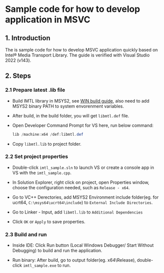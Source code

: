 # Sample code for how to develop application in MSVC

## 1. Introduction

The is sample code for how to develop MSVC application quickly based on Intel® Media Transport Library. The guide is veriified with Visual Studio 2022 (v143).

## 2. Steps

### 2.1 Prepare latest .lib file

* Build IMTL library in MSYS2, see [WIN build guide](../../../doc/build_WIN.md), also need to add MSYS2 binary PATH to system envorenment variables.

* After build, in the build folder, you will get `libmtl.def` file.

* Open Developer Command Prompt for VS here, run below command:

    ```powershell
    lib /machine:x64 /def:libmtl.def
    ```

* Copy `libmtl.lib` to project folder.

### 2.2 Set project properties

* Double-click `imtl_sample.sln` to launch VS or create a console app in VS with the `imtl_sample.cpp`.

* In Solution Explorer, right click on project, open Properties window, choose the configuration needed, such as `Release - x64`.

* Go to VC++ Derectories, add MSYS2 Environment include folder(eg. for ucrt64, `C:\msys64\ucrt64\include`) to `External Include Directories`.

* Go to Linker - Input, add `libmtl.lib` to `Additional Dependencies`

* Click `OK` or `Apply` to save properties.

### 2.3 Build and run

* Inside IDE: Click Run button (Local Windows Debugger/ Start Without Debugging) to build and run the application.

* Run binary: After build, go to output folder(eg. x64\Release), double-click `imtl_sample.exe` to run.
